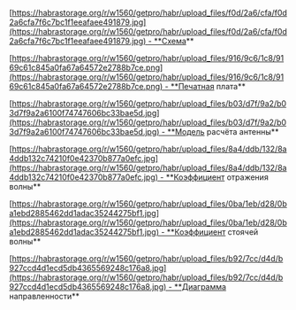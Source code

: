 [https://habrastorage.org/r/w1560/getpro/habr/upload_files/f0d/2a6/cfa/f0d2a6cfa7f6c7bc1f1eeafaee491879.jpg](https://habrastorage.org/r/w1560/getpro/habr/upload_files/f0d/2a6/cfa/f0d2a6cfa7f6c7bc1f1eeafaee491879.jpg) - **Схема**

[https://habrastorage.org/r/w1560/getpro/habr/upload_files/916/9c6/1c8/9169c61c845a0fa67a64572e2788b7ce.png](https://habrastorage.org/r/w1560/getpro/habr/upload_files/916/9c6/1c8/9169c61c845a0fa67a64572e2788b7ce.png) - **Печатная плата**

[https://habrastorage.org/r/w1560/getpro/habr/upload_files/b03/d7f/9a2/b03d7f9a2a6100f74747606bc33bae5d.jpg](https://habrastorage.org/r/w1560/getpro/habr/upload_files/b03/d7f/9a2/b03d7f9a2a6100f74747606bc33bae5d.jpg) - **Модель расчёта антенны**

[https://habrastorage.org/r/w1560/getpro/habr/upload_files/8a4/ddb/132/8a4ddb132c74210f0e42370b877a0efc.jpg](https://habrastorage.org/r/w1560/getpro/habr/upload_files/8a4/ddb/132/8a4ddb132c74210f0e42370b877a0efc.jpg) - **Коэффициент отражения волны**

[https://habrastorage.org/r/w1560/getpro/habr/upload_files/0ba/1eb/d28/0ba1ebd2885462dd1adac35244275bf1.jpg](https://habrastorage.org/r/w1560/getpro/habr/upload_files/0ba/1eb/d28/0ba1ebd2885462dd1adac35244275bf1.jpg) - **Коэффициент стоячей волны**

[https://habrastorage.org/r/w1560/getpro/habr/upload_files/b92/7cc/d4d/b927ccd4d1ecd5db4365569248c176a8.jpg](https://habrastorage.org/r/w1560/getpro/habr/upload_files/b92/7cc/d4d/b927ccd4d1ecd5db4365569248c176a8.jpg) - **Диаграмма направленности**